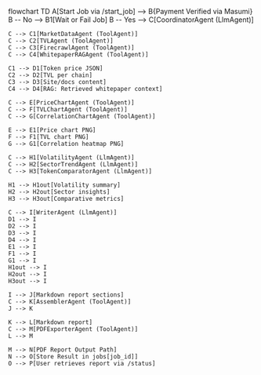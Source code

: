 flowchart TD
    A[Start Job via /start_job] --> B{Payment Verified via Masumi}
    B -- No --> B1[Wait or Fail Job]
    B -- Yes --> C[CoordinatorAgent (LlmAgent)]
    
    C --> C1[MarketDataAgent (ToolAgent)]
    C --> C2[TVLAgent (ToolAgent)]
    C --> C3[FirecrawlAgent (ToolAgent)]
    C --> C4[WhitepaperRAGAgent (ToolAgent)]

    C1 --> D1[Token price JSON]
    C2 --> D2[TVL per chain]
    C3 --> D3[Site/docs content]
    C4 --> D4[RAG: Retrieved whitepaper context]

    C --> E[PriceChartAgent (ToolAgent)]
    C --> F[TVLChartAgent (ToolAgent)]
    C --> G[CorrelationChartAgent (ToolAgent)]

    E --> E1[Price chart PNG]
    F --> F1[TVL chart PNG]
    G --> G1[Correlation heatmap PNG]

    C --> H1[VolatilityAgent (LlmAgent)]
    C --> H2[SectorTrendAgent (LlmAgent)]
    C --> H3[TokenComparatorAgent (LlmAgent)]

    H1 --> H1out[Volatility summary]
    H2 --> H2out[Sector insights]
    H3 --> H3out[Comparative metrics]

    C --> I[WriterAgent (LlmAgent)]
    D1 --> I
    D2 --> I
    D3 --> I
    D4 --> I
    E1 --> I
    F1 --> I
    G1 --> I
    H1out --> I
    H2out --> I
    H3out --> I

    I --> J[Markdown report sections]
    C --> K[AssemblerAgent (ToolAgent)]
    J --> K

    K --> L[Markdown report]
    C --> M[PDFExporterAgent (ToolAgent)]
    L --> M

    M --> N[PDF Report Output Path]
    N --> O[Store Result in jobs[job_id]]
    O --> P[User retrieves report via /status]